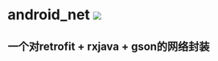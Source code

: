 # android_net [![](https://jitpack.io/v/bobingxin/android_net.svg)](https://jitpack.io/#bobingxin/android_net)
## 一个对retrofit + rxjava + gson的网络封装
